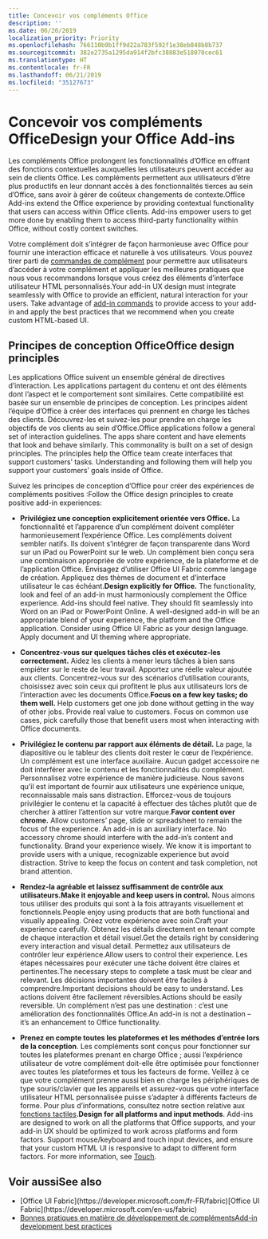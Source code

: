 ```yaml
---
title: Concevoir vos compléments Office
description: ''
ms.date: 06/20/2019
localization_priority: Priority
ms.openlocfilehash: 766110b9b1ff9d22a783f592f1e38eb848b8b737
ms.sourcegitcommit: 382e2735a1295da914f2bfc38883e518070cec61
ms.translationtype: HT
ms.contentlocale: fr-FR
ms.lasthandoff: 06/21/2019
ms.locfileid: "35127673"
---
```

# <a name="design-your-office-add-ins"></a><span data-ttu-id="9ed71-102">Concevoir vos compléments Office</span><span class="sxs-lookup"><span data-stu-id="9ed71-102">Design your Office Add-ins</span></span>

<span data-ttu-id="9ed71-p101">Les compléments Office prolongent les fonctionnalités d’Office en offrant des fonctions contextuelles auxquelles les utilisateurs peuvent accéder au sein de clients Office. Les compléments permettent aux utilisateurs d’être plus productifs en leur donnant accès à des fonctionnalités tierces au sein d’Office, sans avoir à gérer de coûteux changements de contexte.</span><span class="sxs-lookup"><span data-stu-id="9ed71-p101">Office Add-ins extend the Office experience by providing contextual functionality that users can access within Office clients. Add-ins empower users to get more done by enabling them to access third-party functionality within Office, without costly context switches.</span></span> 

<span data-ttu-id="9ed71-p102">Votre complément doit s’intégrer de façon harmonieuse avec Office pour fournir une interaction efficace et naturelle à vos utilisateurs. Vous pouvez tirer parti de [commandes de complément](add-in-commands.md) pour permettre aux utilisateurs d’accéder à votre complément et appliquer les meilleures pratiques que nous vous recommandons lorsque vous créez des éléments d’interface utilisateur HTML personnalisés.</span><span class="sxs-lookup"><span data-stu-id="9ed71-p102">Your add-in UX design must integrate seamlessly with Office to provide an efficient, natural interaction for your users. Take advantage of [add-in commands](add-in-commands.md) to provide access to your add-in and apply the best practices that we recommend when you create custom HTML-based UI.</span></span>

## <a name="office-design-principles"></a><span data-ttu-id="9ed71-107">Principes de conception Office</span><span class="sxs-lookup"><span data-stu-id="9ed71-107">Office design principles</span></span>

<span data-ttu-id="9ed71-p103">Les applications Office suivent un ensemble général de directives d’interaction. Les applications partagent du contenu et ont des éléments dont l’aspect et le comportement sont similaires. Cette compatibilité est basée sur un ensemble de principes de conception. Les principes aident l’équipe d’Office à créer des interfaces qui prennent en charge les tâches des clients. Découvrez-les et suivez-les pour prendre en charge les objectifs de vos clients au sein d’Office.</span><span class="sxs-lookup"><span data-stu-id="9ed71-p103">Office applications follow a general set of interaction guidelines. The apps share content and have elements that look and behave similarly. This commonality is built on a set of design principles. The principles help the Office team create interfaces that support customers’ tasks. Understanding and following them will help you support your customers’ goals inside of Office.</span></span>

<span data-ttu-id="9ed71-113">Suivez les principes de conception d’Office pour créer des expériences de compléments positives :</span><span class="sxs-lookup"><span data-stu-id="9ed71-113">Follow the Office design principles to create positive add-in experiences:</span></span>

- <span data-ttu-id="9ed71-p104">**Privilégiez une conception explicitement orientée vers Office.** La fonctionnalité et l’apparence d’un complément doivent compléter harmonieusement l’expérience Office. Les compléments doivent sembler natifs. Ils doivent s’intégrer de façon transparente dans Word sur un iPad ou PowerPoint sur le web. Un complément bien conçu sera une combinaison appropriée de votre expérience, de la plateforme et de l’application Office. Envisagez d’utiliser Office UI Fabric comme langage de création. Appliquez des thèmes de document et d’interface utilisateur le cas échéant.</span><span class="sxs-lookup"><span data-stu-id="9ed71-p104">**Design explicitly for Office.** The functionality, look and feel of an add-in must harmoniously complement the Office experience. Add-ins should feel native. They should fit seamlessly into Word on an iPad or PowerPoint Online. A well-designed add-in will be an appropriate blend of your experience, the platform and the Office application. Consider using Office UI Fabric as your design language. Apply document and UI theming where appropriate.</span></span>

- <span data-ttu-id="9ed71-p105">**Concentrez-vous sur quelques tâches clés et exécutez-les correctement.** Aidez les clients à mener leurs tâches à bien sans empiéter sur le reste de leur travail. Apportez une réelle valeur ajoutée aux clients. Concentrez-vous sur des scénarios d’utilisation courants, choisissez avec soin ceux qui profitent le plus aux utilisateurs lors de l’interaction avec les documents Office.</span><span class="sxs-lookup"><span data-stu-id="9ed71-p105">**Focus on a few key tasks; do them well.** Help customers get one job done without getting in the way of other jobs. Provide real value to customers. Focus on common use cases, pick carefully those that benefit users most when interacting with Office documents.</span></span>

- <span data-ttu-id="9ed71-p106">**Privilégiez le contenu par rapport aux éléments de détail.** La page, la diapositive ou le tableur des clients doit rester le cœur de l’expérience. Un complément est une interface auxiliaire. Aucun gadget accessoire ne doit interférer avec le contenu et les fonctionnalités du complément. Personnalisez votre expérience de manière judicieuse. Nous savons qu’il est important de fournir aux utilisateurs une expérience unique, reconnaissable mais sans distraction. Efforcez-vous de toujours privilégier le contenu et la capacité à effectuer des tâches plutôt que de chercher à attirer l’attention sur votre marque.</span><span class="sxs-lookup"><span data-stu-id="9ed71-p106">**Favor content over chrome.** Allow customers’ page, slide or spreadsheet to remain the focus of the experience. An add-in is an auxiliary interface. No accessory chrome should interfere with the add-in’s content and functionality. Brand your experience wisely. We know it is important to provide users with a unique, recognizable experience but avoid distraction. Strive to keep the focus on content and task completion, not brand attention.</span></span>

- <span data-ttu-id="9ed71-132">**Rendez-la agréable et laissez suffisamment de contrôle aux utilisateurs.**</span><span class="sxs-lookup"><span data-stu-id="9ed71-132">**Make it enjoyable and keep users in control.**</span></span> <span data-ttu-id="9ed71-133">Nous aimons tous utiliser des produits qui sont à la fois attrayants visuellement et fonctionnels.</span><span class="sxs-lookup"><span data-stu-id="9ed71-133">People enjoy using products that are both functional and visually appealing.</span></span> <span data-ttu-id="9ed71-134">Créez votre expérience avec soin.</span><span class="sxs-lookup"><span data-stu-id="9ed71-134">Craft your experience carefully.</span></span> <span data-ttu-id="9ed71-135">Obtenez les détails directement en tenant compte de chaque interaction et détail visuel.</span><span class="sxs-lookup"><span data-stu-id="9ed71-135">Get the details right by considering every interaction and visual detail.</span></span> <span data-ttu-id="9ed71-136">Permettez aux utilisateurs de contrôler leur expérience.</span><span class="sxs-lookup"><span data-stu-id="9ed71-136">Allow users to control their experience.</span></span> <span data-ttu-id="9ed71-137">Les étapes nécessaires pour exécuter une tâche doivent être claires et pertinentes.</span><span class="sxs-lookup"><span data-stu-id="9ed71-137">The necessary steps to complete a task must be clear and relevant.</span></span> <span data-ttu-id="9ed71-138">Les décisions importantes doivent être faciles à comprendre.</span><span class="sxs-lookup"><span data-stu-id="9ed71-138">Important decisions should be easy to understand.</span></span> <span data-ttu-id="9ed71-139">Les actions doivent être facilement réversibles.</span><span class="sxs-lookup"><span data-stu-id="9ed71-139">Actions should be easily reversible.</span></span> <span data-ttu-id="9ed71-140">Un complément n’est pas une destination : c’est une amélioration des fonctionnalités Office.</span><span class="sxs-lookup"><span data-stu-id="9ed71-140">An add-in is not a destination – it’s an enhancement to Office functionality.</span></span>

- <span data-ttu-id="9ed71-p108">**Prenez en compte toutes les plateformes et les méthodes d’entrée lors de la conception**. Les compléments sont conçus pour fonctionner sur toutes les plateformes prenant en charge Office ; aussi l’expérience utilisateur de votre complément doit-elle être optimisée pour fonctionner avec toutes les plateformes et tous les facteurs de forme. Veillez à ce que votre complément prenne aussi bien en charge les périphériques de type souris/clavier que les appareils et assurez-vous que votre interface utilisateur HTML personnalisée puisse s’adapter à différents facteurs de forme. Pour plus d’informations, consultez notre section relative aux [fonctions tactiles](../concepts/add-in-development-best-practices.md#optimize-for-touch).</span><span class="sxs-lookup"><span data-stu-id="9ed71-p108">**Design for all platforms and input methods**. Add-ins are designed to work on all the platforms that Office supports, and your add-in UX should be optimized to work across platforms and form factors. Support mouse/keyboard and touch input devices, and ensure that your custom HTML UI is responsive to adapt to different form factors. For more information, see [Touch](../concepts/add-in-development-best-practices.md#optimize-for-touch).</span></span> 

## <a name="see-also"></a><span data-ttu-id="9ed71-145">Voir aussi</span><span class="sxs-lookup"><span data-stu-id="9ed71-145">See also</span></span>
- <span data-ttu-id="9ed71-146">
  [Office UI Fabric](https://developer.microsoft.com/fr-FR/fabric)</span><span class="sxs-lookup"><span data-stu-id="9ed71-146">[Office UI Fabric](https://developer.microsoft.com/en-us/fabric)</span></span> 
- [<span data-ttu-id="9ed71-147">Bonnes pratiques en matière de développement de compléments</span><span class="sxs-lookup"><span data-stu-id="9ed71-147">Add-in development best practices</span></span>](../concepts/add-in-development-best-practices.md)

